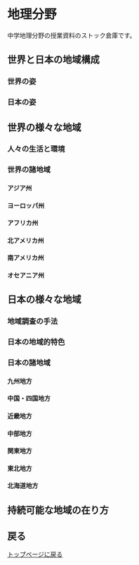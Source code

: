 # 地理分野

中学地理分野の授業資料のストック倉庫です。

## 世界と日本の地域構成
### 世界の姿
[]()

### 日本の姿
[]()

## 世界の様々な地域
### 人々の生活と環境
[]()

### 世界の諸地域
#### アジア州
[]()

#### ヨーロッパ州
[]()

#### アフリカ州
[]()

#### 北アメリカ州
[]()

#### 南アメリカ州
[]()

#### オセアニア州
[]()

## 日本の様々な地域
### 地域調査の手法
[]()

### 日本の地域的特色
[]()

### 日本の諸地域
#### 九州地方
[]()

#### 中国・四国地方
[]()

#### 近畿地方
[]()

#### 中部地方
[]()

#### 関東地方
[]()

#### 東北地方
[]()

#### 北海道地方
[]()

## 持続可能な地域の在り方
[]()

## 戻る
[トップページに戻る](/ "トップページへ")